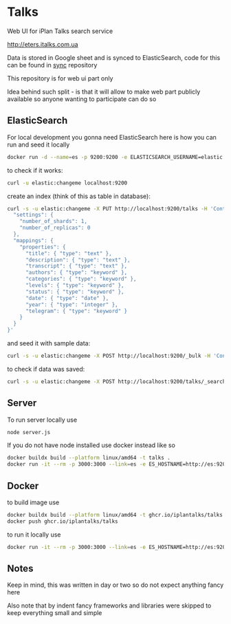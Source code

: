 # Talks

Web UI for iPlan Talks search service

http://eters.italks.com.ua

Data is stored in Google sheet and is synced to ElasticSearch, code for this can be found in [sync](https://github.com/iplantalks/sync) repository

This repository is for web ui part only

Idea behind such split - is that it will allow to make web part publicly available so anyone wanting to participate can do so

## ElasticSearch

For local development you gonna need ElasticSearch here is how you can run and seed it locally

```bash
docker run -d --name=es -p 9200:9200 -e ELASTICSEARCH_USERNAME=elastic -e ELASTIC_PASSWORD=changeme -e "discovery.type=single-node" -e "xpack.security.enabled=true" -e "xpack.security.enrollment.enabled=false" docker.elastic.co/elasticsearch/elasticsearch:8.11.1
```

to check if it works:

```bash
curl -u elastic:changeme localhost:9200
```

create an index (think of this as table in database):

```bash
curl -s -u elastic:changeme -X PUT http://localhost:9200/talks -H 'Content-Type: application/json' -d '{
  "settings": {
    "number_of_shards": 1,
    "number_of_replicas": 0
  },
  "mappings": {
    "properties": {
      "title": { "type": "text" },
      "description": { "type": "text" },
      "transcript": { "type": "text" },
      "authors": { "type": "keyword" },
      "categories": { "type": "keyword" },
      "levels": { "type": "keyword" },
      "status": { "type": "keyword" },
      "date": { "type": "date" },
      "year": { "type": "integer" },
      "telegram": { "type": "keyword" }
    }
  }
}'
```

and seed it with sample data:

```bash
curl -s -u elastic:changeme -X POST http://localhost:9200/_bulk -H 'Content-Type: application/x-ndjson' --data-binary @seed.json
```

to check if data was saved:

```bash
curl -s -u elastic:changeme -X POST http://localhost:9200/talks/_search -H 'Content-Type: application/json' -d '{"_source":["title"],"size":3,"query":{"match_all":{}}}'
```

## Server

To run server locally use

```bash
node server.js
```

If you do not have node installed use docker instead like so

```bash
docker buildx build --platform linux/amd64 -t talks .
docker run -it --rm -p 3000:3000 --link=es -e ES_HOSTNAME=http://es:9200 talks
```

## Docker

to build image use

```bash
docker buildx build --platform linux/amd64 -t ghcr.io/iplantalks/talks:latest .
docker push ghcr.io/iplantalks/talks
```

to run it locally use

```bash
docker run -it --rm -p 3000:3000 --link=es -e ES_HOSTNAME=http://es:9200 ghcr.io/iplantalks/talks
```

## Notes

Keep in mind, this was written in day or two so do not expect anything fancy here

Also note that by indent fancy frameworks and libraries were skipped to keep everything small and simple
